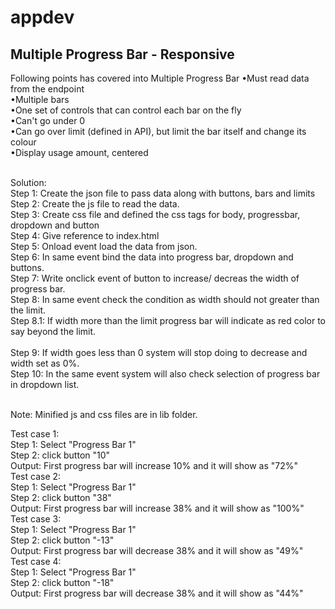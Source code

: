 # appdev
Multiple Progress Bar - Responsive
---------------------------
Following points has covered into Multiple Progress Bar
 •Must read data from the endpoint <br>
 •Multiple bars<br>
 •One set of controls that can control each bar on the fly<br>
 •Can't go under 0<br>
 •Can go over limit (defined in API), but limit the bar itself and change its colour<br>
 •Display usage amount, centered<br><br>
 
 Solution: <br>
 Step 1: Create the json file to pass data along with buttons, bars and limits<br>
 Step 2: Create the js file to read the data.<br>
 Step 3: Create css file and defined the css tags for body, progressbar, dropdown and button<br>
 Step 4: Give reference to index.html<br>
 Step 5: Onload event load the data from json.<br>
 Step 6: In same event bind the data into progress bar, dropdown and buttons.<br>
 Step 7: Write onclick event of button to increase/ decreas the width of progress bar.<br>
 Step 8: In same event check the condition as width should not greater than the limit.<br>
        Step 8.1: If width more than the limit progress bar will indicate as red color to say beyond the limit.  <br>      
 Step 9: If width goes less than 0 system will stop doing to decrease and width set as 0%.<br>
 Step 10: In the same event system will also check selection of progress bar in dropdown list.<br><br>
 
Note: Minified js and css files are in lib folder. <br>
 
 Test case 1:<br>
  Step 1: Select "Progress Bar 1" <br>
  Step 2: click button "10"<br>
 Output: First progress bar will increase 10% and it will show as "72%"<br>
 Test case 2:<br>
  Step 1: Select "Progress Bar 1" <br>
  Step 2: click button "38"<br>
 Output: First progress bar will increase 38% and it will show as "100%"<br>
 Test case 3:<br>
  Step 1: Select "Progress Bar 1" <br>
  Step 2: click button "-13"<br>
 Output: First progress bar will decrease 38% and it will show as "49%"<br>
 Test case 4:<br>
  Step 1: Select "Progress Bar 1" <br>
  Step 2: click button "-18"<br>
 Output: First progress bar will decrease 38% and it will show as "44%"
 
 
 
 


